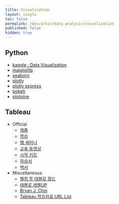 ```yaml
---
title: Visualization
layout: single
toc: false
permalink: /dev/arkiv/data_analysis/visualization
published: false
hidden: true
---
```


<head>
  <base target="_blank">
</head>

## Python

- [kaggle : Data Visualization](https://www.kaggle.com/learn/data-visualization)
- [matplotlib](https://matplotlib.org/)
- [seaborn](http://seaborn.pydata.org/)
- [plotly](https://plotly.com/python/)
- [plotly express](https://medium.com/plotly/introducing-plotly-express-808df010143d)
- [bokeh](https://docs.bokeh.org/en/latest/index.html)
- [plotnine](https://plotnine.readthedocs.io/en/stable/)

## Tableau

- Official
  - [제품](https://www.tableau.com/ko-kr/products)
  - [학습](https://www.tableau.com/ko-kr/learn)
  - [웹 세미나](https://www.tableau.com/ko-kr/learn/series/webinars)
  - [교육 동영상](https://www.tableau.com/ko-kr/learn/training/20202)
  - [시작 키트](https://www.tableau.com/ko-kr/learn/starter-kits)
  - [자습서](https://help.tableau.com/current/guides/get-started-tutorial/ko-kr/get-started-tutorial-home.htm)
  - [백서](https://www.tableau.com/ko-kr/learn/whitepapers)
- Miscellaneous
  - [웰컴 투 태블로 월드](https://www.inflearn.com/course/%ED%83%9C%EB%B8%94%EB%A1%9C%EA%B0%95%EC%A2%8C-1#)
  - [태블로 레벨UP](https://www.inflearn.com/course/%ED%83%9C%EB%B8%94%EB%A1%9C-%EC%A4%91%EA%B8%89#)
  - [Bryan J. Choi](https://public.tableau.com/profile/bryan.jungmin.choi#!/)
  - [Tableau 학습자료 URL List](http://www.datavisualization.co.kr/tableau-%ED%95%99%EC%8A%B5-%EC%9E%90%EB%A3%8C-url-list/)
